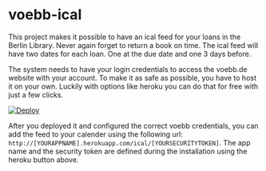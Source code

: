 # voebb-ical

This project makes it possible to have an ical feed for your loans in the
Berlin Library. Never again forget to return a book on time. The ical feed will
have two dates for each loan. One at the due date and one 3 days before.

The system needs to have your login credentials to access the voebb.de website
with your account. To make it as safe as possible, you have to host it on your
own. Luckily with options like heroku you can do that for free with just a few
clicks.

[![Deploy](https://www.herokucdn.com/deploy/button.svg)](https://heroku.com/deploy?template=https://github.com/bitboxer/voebb-ical)

After you deployed it and configured the correct voebb credentials, you can add
the feed to your calender using the following url:
`http://[YOURAPPNAME].herokuapp.com/ical/[YOURSECURITYTOKEN]`. The app name and
the security token are defined during the installation using the heroku button
above.
